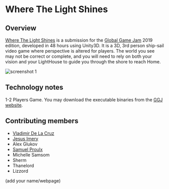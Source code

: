 # Where The Light Shines

## Overview
[Where The Light Shines](https://globalgamejam.org/2019/games/where-light-shines) is a submission for the [Global Game Jam](https://globalgamejam.org/) 2019 edition, developed in 48 hours using Unity3D. It is a 3D, 3rd person ship-sail video game where perspective is altered for players. The world you see may not be correct or complete, and you will need to rely on both your vision and your LightHouse to guide you through the shore to reach Home. 

![screenshot 1](https://pbs.twimg.com/media/Dx20umqWoAEfxoH.jpg)

## Technology notes
1-2 Players Game. 
You may download the executable binaries from the [GGJ website](https://globalgamejam.org/2019/games/where-light-shines).

## Contributing members
- [Vladimir De La Cruz](https://github.com/vladimirdlc)
- [Jesus Imery](https://github.com/Yisas)
- Alex Glukov
- [Samuel Proulx](https://github.com/proulxsamuel)
- Michelle Samsom
- Sherm
- Thanelord
- Lizzord

(add your name/webpage)
